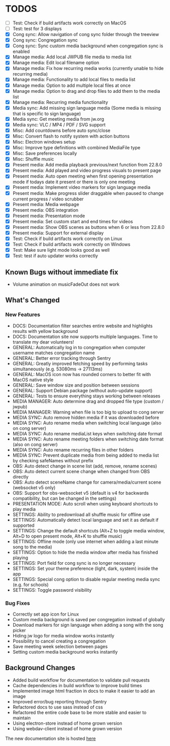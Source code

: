 # TODOS

- [ ] Test: Check if build artifacts work correctly on MacOS
- [ ] Test: test for 3 displays
- [X] Cong sync: Allow navigation of cong sync folder through the treeview
- [X] Cong sync: Congregation sync
- [X] Cong sync: Sync custom media background when congregation sync is enabled
- [X] Manage media: Add local JWPUB file media to media list
- [X] Manage media: Edit local filename option
- [X] Manage media: Fix how recurring media works (currently unable to hide recurring media)
- [X] Manage media: Functionality to add local files to media list
- [X] Manage media: Option to add multiple local files at once
- [X] Manage media: Option to drag and drop files to add them to the media list
- [X] Manage media: Recurring media functionality
- [X] Media sync: Add missing sign language media (Some media is missing that is specific to sign language)
- [X] Media sync: Get meeting media from jw.org
- [X] Media sync: VLC / MP4 / PDF / SVG support
- [X] Misc: Add countdowns before auto sync/close
- [X] Misc: Convert flash to notify system with action buttons
- [X] Misc: Electron windows setup
- [X] Misc: Improve type definitions with combined MediaFile type
- [X] Misc: Save preferences locally
- [X] Misc: Shuffle music
- [X] Present media: Add media playback previous/next function from 22.8.0
- [X] Present media: Add played and video progress visuals to present page
- [X] Present media: Auto open meeting when first opening presentation mode if todays date it present or there is only one meeting
- [X] Present media: Implement video markers for sign language media
- [X] Present media: Make progress slider draggable when paused to change current progress / video scrubber
- [X] Present media: Media webpage
- [X] Present media: OBS integration
- [X] Present media: Presentation mode
- [X] Present media: Set custom start and end times for videos
- [X] Present media: Show OBS scenes as buttons when 6 or less from 22.8.0
- [X] Present media: Support for external display
- [X] Test: Check if build artifacts work correctly on Linux
- [X] Test: Check if build artifacts work correctly on Windows
- [X] Test: Make sure light mode looks good as well
- [X] Test: test if auto updater works correctly

## Known Bugs without immediate fix

- Volume animation on musicFadeOut does not work

## What's Changed

### New Features

- DOCS: Documentation filter searches entire website and highlights results with yellow background
- DOCS: Documentation site now supports multiple languages. Time to translate my dear volunteers!
- GENERAL: Automatically log in to congregation when computer username matches congregation name
- GENERAL: Better error tracking through Sentry
- GENERAL: Greatly improved fetching speed by performing tasks simultaneously (e.g. 53080ms -> 27113ms)
- GENERAL: MacOS icon now has rounded corners to better fit with MacOS native style
- GENERAL: Save window size and position between sessions
- GENERAL: Support Debian package (without auto-update support)
- GENERAL: Tests to ensure everything stays working between releases
- MEDIA MANAGER: Auto determine drag and dropped file type (custom / jwpub)
- MEDIA MANAGER: Warning when file is too big to upload to cong server
- MEDIA SYNC: Auto remove hidden media if it was downloaded before
- MEDIA SYNC: Auto rename media when switching local language (also on cong server)
- MEDIA SYNC: Auto rename mediaList keys when switching date format
- MEDIA SYNC: Auto rename meeting folders when switching date format (also on cong server)
- MEDIA SYNC: Auto rename recurring files in other folders
- MEDIA SYNC: Prevent duplicate media from being added to media list by checking safeNames without prefix
- OBS: Auto detect change in scene list (add, remove, rename scenes)
- OBS: Auto detect current scene change when changed from OBS directly
- OBS: Auto detect sceneName change for camera/media/current scene (websocket v5 only)
- OBS: Support for obs-websocket v5 (default is v4 for backwards compatibility, but can be changed in the settings)
- PRESENTATION MODE: Auto scroll when using keyboard shortcuts to play media
- SETTINGS: Ability to predownload all shuffle music for offline use
- SETTINGS: Automatically detect local language and set it as default if supported
- SETTINGS: Change the default shortcuts (Alt+Z to toggle media window, Alt+D to open present mode, Alt+K to shuffle music)
- SETTINGS: Offline mode (only use internet when adding a last minute song to the media)
- SETTINGS: Option to hide the media window after media has finished playing
- SETTINGS: Port field for cong sync is no longer necessary
- SETTINGS: Set your theme preference (light, dark, system) inside the app
- SETTINGS: Special cong option to disable regular meeting media sync (e.g. for schools)
- SETTINGS: Toggle password visibility

### Bug Fixes

- Correctly set app icon for Linux
- Custom media background is saved per congregation instead of globally
- Download markers for sign language when adding a song with the song picker
- Hiding jw logo for media window works instantly
- Possibility to cancel creating a congregation
- Save meeting week selection between pages
- Setting custom media background works instantly

## Background Changes

- Added build workflow for documentation to validate pull requests
- Cache dependencies in build workflow to improve build times
- Implemented image html fraction in docs to make it easier to add an image
- Improved error/bug reporting through Sentry
- Refactored docs to use sass instead of css
- Refactored the entire code base to be more stable and easier to maintain
- Using electron-store instead of home grown version
- Using webdav-client instead of home grown version

The new documentation site is hosted [here](https://mtdvlpr.github.io/meeting-media-manager/)
